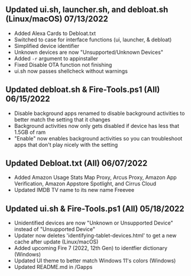 ## Updated ui.sh, launcher.sh, and debloat.sh (Linux/macOS) 07/13/2022
- Added Alexa Cards to Debloat.txt
- Switched to case for interface functions (ui, launcher, & debloat)
- Simplified device identifier
- Unknown devices are now "Unsupported/Unknown Devices"
- Added `-r` argument to appinstaller
- Fixed Disable OTA function not finishing
- ui.sh now passes shellcheck without warnings

## Updated debloat.sh & Fire-Tools.ps1 (All) 06/15/2022
- Disable background apps renamed to disable background activities to better match the setting that it changes
- Background activities now only gets disabled if device has less that 1.5GB of ram
- "Enable" now enables background activities so you can troubleshoot apps that don't play nicely with the setting

## Updated Debloat.txt (All) 06/07/2022
- Added Amazon Usage Stats Map Proxy, Arcus Proxy, Amazon App Verification, Amazon Appstore Spotlight, and Cirrus Cloud
- Updated IMDB TV name to its new name Freevee

## Updated ui.sh & Fire-Tools.ps1 (All) 05/18/2022
- Unidentified devices are now "Unknown or Unsupported Device" instead of "Unsupported Device"
- Updater now deletes 'identifying-tablet-devices.html' to get a new cache after update (Linux/macOS)
- Added upcoming Fire 7 (2022, 12th Gen) to identfier dictionary (Windows)
- Updated UI theme to better match Windows 11's colors (Windows) 
- Updated README.md in /Gapps
